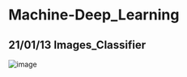 # Machine-Deep_Learning

## 21/01/13 Images_Classifier
![image](https://user-images.githubusercontent.com/62757915/104405809-314a9880-55a1-11eb-9142-be8fcb1d8675.png)


